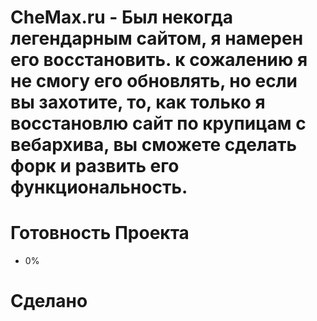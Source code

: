 # CheMax.ru - Был некогда легендарным сайтом, я намерен его восстановить. к сожалению я не смогу его обновлять, но если вы захотите, то, как только я восстановлю сайт по крупицам с вебархива, вы сможете сделать форк и развить его функциональность.


# Готовность Проекта
- 0%

# Сделано
